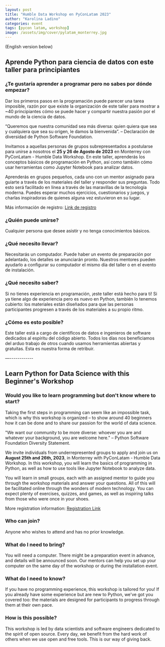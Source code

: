 ```yaml
---
layout: post
title: "Humble Data Workshop en PyConLatam 2023"
author: "Karolina Ladino"
categories: event
tags: [pycon latam, workshop]
image: /assets/img/cover/pylatam_monterrey.jpg
---
```


(English version below)

## Aprende Python para ciencia de datos con este taller para principiantes

### ¿Te gustaría aprender a programar pero no sabes por dónde empezar? 

Dar los primeros pasos en la programación puede parecer una tarea imposible, razón por que existe la organización de este taller para mostrar a ~40 principiantes cómo se puede hacer y compartir nuestra pasión por el mundo de la ciencia de datos.

“Queremos que nuestra comunidad sea más diversa: quien quiera que sea y cualquiera que sea su origen, le damos la bienvenida”. – Declaración de diversidad de Python Software Foundation.

Invitamos a aquellas personas de grupos subrepresentados a postularse para unirse a nosotros el **25 y 26 de Agosto de 2023** en Monterrey con PyConLatam - Humble Data Workshop. En este taller, aprenderás los conceptos básicos de programación en Python, así como también cómo usar herramientas como Jupyter Notebook para analizar datos.

Aprenderás en grupos pequeños, cada uno con un mentor asignado para guiarte a través de los materiales del taller y responder sus preguntas. Todo esto será facilitado en línea a través de las maravillas de la tecnología moderna. Puedes esperar muchos ejercicios, cuestionarios y juegos, y charlas inspiradoras de quienes alguna vez estuvieron en su lugar.

Más información de registro: [Link de registro](https://docs.google.com/forms/d/e/1FAIpQLScUjFHxoyWtbL8aTcvwKDvkSXltaDb_MLL-KS_9aH_vgpRepg/viewform)

### ¿Quién puede unirse?

Cualquier persona que desee asistir y no tenga conocimientos básicos.

### ¿Qué necesito llevar?
Necesitarás un computador. Puede haber un evento de preparación por adelantado, los detalles se anunciarán pronto. Nuestros mentores pueden ayudarlo a configurar su computador el mismo día del taller o en el evento de instalación.

### ¿Qué necesito saber?
Si no tienes experiencia en programación, ¡este taller está hecho para ti! Si ya tiene algo de experiencia pero es nuevo en Python, también lo tenemos cubierto: los materiales están diseñados para que las personas participantes progresen a través de los materiales a su propio ritmo.

### ¿Cómo es esto posible?
Este taller está a cargo de científicos de datos e ingenieros de software dedicados al espíritu del código abierto. Todos los días nos beneficiamos del arduo trabajo de otros cuando usamos herramientas abiertas y gratuitas. Esta es nuestra forma de retribuir.

—------------

## Learn Python for Data Science with this Beginner's Workshop

### Would you like to learn programming but don't know where to start?

Taking the first steps in programming can seem like an impossible task, which is why this workshop is organized – to show around 40 beginners how it can be done and to share our passion for the world of data science.

"We want our community to be more diverse: whoever you are and whatever your background, you are welcome here." – Python Software Foundation Diversity Statement.

We invite individuals from underrepresented groups to apply and join us on **August 25th and 26th, 2023**, in Monterrey with PyConLatam - Humble Data Workshop. In this workshop, you will learn the basics of programming in Python, as well as how to use tools like Jupyter Notebook to analyze data.

You will learn in small groups, each with an assigned mentor to guide you through the workshop materials and answer your questions. All of this will be facilitated online through the wonders of modern technology. You can expect plenty of exercises, quizzes, and games, as well as inspiring talks from those who were once in your shoes.

More registration information: [Registration Link](https://docs.google.com/forms/d/e/1FAIpQLScUjFHxoyWtbL8aTcvwKDvkSXltaDb_MLL-KS_9aH_vgpRepg/viewform)

### Who can join?

Anyone who wishes to attend and has no prior knowledge.

### What do I need to bring?

You will need a computer. There might be a preparation event in advance, and details will be announced soon. Our mentors can help you set up your computer on the same day of the workshop or during the installation event.

### What do I need to know?

If you have no programming experience, this workshop is tailored for you! If you already have some experience but are new to Python, we've got you covered too: the materials are designed for participants to progress through them at their own pace.

### How is this possible?

This workshop is led by data scientists and software engineers dedicated to the spirit of open source. Every day, we benefit from the hard work of others when we use open and free tools. This is our way of giving back.